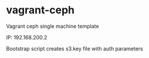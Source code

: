 vagrant-ceph
============

Vagrant ceph single machine template

IP: 192.168.200.2

Bootstrap script creates s3.key file with auth parameters